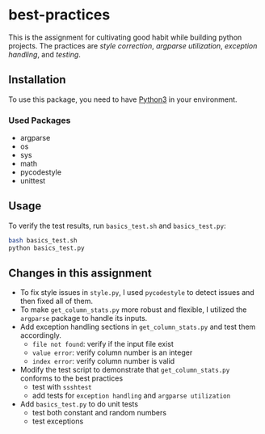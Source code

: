 # best-practices
This is the assignment for cultivating good habit while building python projects. The practices are *style correction*, *argparse utilization*, *exception handling*, and *testing*.

## Installation
To use this package, you need to have [Python3](https://www.python.org/download/releases/3.0/) in your environment.

### Used Packages
* argparse
* os
* sys
* math
* pycodestyle
* unittest

## Usage
To verify the test results, run `basics_test.sh` and `basics_test.py`:
```bash
bash basics_test.sh
python basics_test.py
```

## Changes in this assignment
* To fix style issues in `style.py`, I used `pycodestyle` to detect issues and then fixed all of them.
* To make `get_column_stats.py` more robust and flexible, I utilized the `argparse` package to handle its inputs.
* Add exception handling sections in `get_column_stats.py` and test them accordingly.
    * `file not found`: verify if the input file exist
    * `value error`: verify column number is an integer
    * `index error`: verify column number is valid
* Modify the test script to demonstrate that `get_column_stats.py` conforms to the best practices
    * test with `ssshtest`
    * add tests for `exception handling` and `argparse utilization`
* Add `basics_test.py` to do unit tests
    * test both constant and random numbers
    * test exceptions